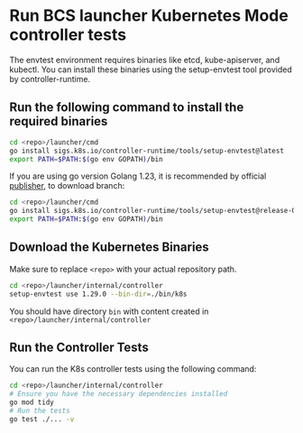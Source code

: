 # Run BCS launcher Kubernetes Mode controller tests

The envtest environment requires binaries like etcd, kube-apiserver, and kubectl. You can install these binaries using the setup-envtest tool provided by controller-runtime.

## Run the following command to install the required binaries

```bash
cd <repo>/launcher/cmd
go install sigs.k8s.io/controller-runtime/tools/setup-envtest@latest
export PATH=$PATH:$(go env GOPATH)/bin
```

If you are using go version Golang 1.23, it is recommended by official [publisher](https://pkg.go.dev/sigs.k8s.io/controller-runtime/tools/setup-envtest@v0.0.0-20250604165838-d6126d850224#section-readme), to download branch: 
```bash
cd <repo>/launcher/cmd
go install sigs.k8s.io/controller-runtime/tools/setup-envtest@release-0.20
export PATH=$PATH:$(go env GOPATH)/bin
```

## Download the Kubernetes Binaries

Make sure to replace `<repo>` with your actual repository path.

```bash
cd <repo>/launcher/internal/controller
setup-envtest use 1.29.0 --bin-dir=./bin/k8s
```

You should have directory `bin` with content created in `<repo>/launcher/internal/controller`

## Run the Controller Tests

You can run the K8s controller tests using the following command:
```bash
cd <repo>/launcher/internal/controller
# Ensure you have the necessary dependencies installed
go mod tidy
# Run the tests
go test ./... -v
```
